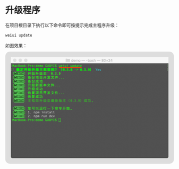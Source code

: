 # 升级程序

在项目根目录下执行以下命令即可按提示完成主程序升级：

```bash
weiui update
```

如图效果：
<img style="border:18px solid #ddd;border-radius:15px;margin:10px auto;" src="./media/update.png"/>

